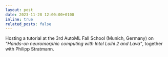 ```yaml
---
layout: post
date: 2023-11-28 12:00:00+0100
inline: true
related_posts: false
---
```


Hosting a tutorial at the 3rd AutoML Fall School (Munich, Germany) on *"Hands-on neuromorphic computing with Intel Loihi 2 and Lava"*, together with Philipp Stratmann.
